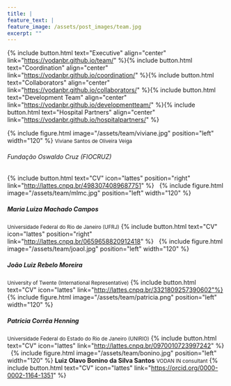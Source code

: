 ```yaml
---
title: |  
feature_text: |
feature_image: /assets/post_images/team.jpg
excerpt: ""
---
```


{% include button.html text="Executive" align="center" link="https://vodanbr.github.io/team/" %}{% include button.html text="Coordination" align="center" link="https://vodanbr.github.io/coordination/" %}{% include button.html text="Collaborators" align="center" link="https://vodanbr.github.io/collaborators/" %}{% include button.html text="Development Team" align="center" link="https://vodanbr.github.io/developmentteam/" %}{% include button.html text="Hospital Partners" align="center" link="https://vodanbr.github.io/hospitalpartners/" %}


{% include figure.html image="/assets/team/viviane.jpg" position="left" width="120" %}
<small>Viviane Santos de Oliveira Veiga</small>
###### Fundação Oswaldo Cruz (FIOCRUZ)
{% include button.html text="CV" icon="lattes" position="right" link="http://lattes.cnpq.br/4983074089687751" %}
&nbsp;
{% include figure.html image="/assets/team/mlmc.jpg" position="left" width="120" %}
##### Maria Luiza Machado Campos
<small>Universidade Federal do Rio de Janeiro (UFRJ)</small>
{% include button.html text="CV" icon="lattes" position="right" link="http://lattes.cnpq.br/0659658820912418" %}
&nbsp;
{% include figure.html image="/assets/team/joaol.jpg" position="left" width="120" %}
##### João Luiz Rebelo Moreira
<small>University of Twente (International Representative)</small>
{% include button.html text="CV" icon="lattes" link="http://lattes.cnpq.br/3321809257390602"%}
&nbsp;
{% include figure.html image="/assets/team/patricia.png" position="left" width="120" %}
##### Patricia Corrêa Henning
<small>Universidade Federal do Estado do Rio de Janeiro (UNIRIO)</small>
{% include button.html text="CV" icon="lattes" link="http://lattes.cnpq.br/0970010723997242" %}
&nbsp;
{% include figure.html image="/assets/team/bonino.jpg" position="left" width="120" %}
**Luiz Olavo Bonino da Silva Santos**
<small>VODAN IN consultant</small>
{% include button.html text="CV" icon="lattes" link="https://orcid.org/0000-0002-1164-1351" %}
&nbsp;